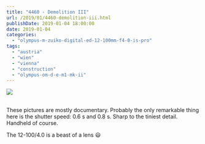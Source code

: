 ```yaml
---
title: "4460 - Demolition III"
url: /2019/01/4460-demolition-iii.html
publishDate: 2019-01-04 18:00:00
date: 2019-01-04
categories: 
  - "olympus-m-zuiko-digital-ed-12-100mm-f4-0-is-pro"
tags: 
  - "austria"
  - "wien"
  - "vienna"
  - "construction"
  - "olympus-om-d-e-m1-mk-ii"
---
```

<div class="container">
<div class="center"><a target="_blank" href="https://d25zfm9zpd7gm5.cloudfront.net/1200x1200/2017/20171025_175646_lr.jpg"><img class="webfeedsFeaturedVisual" src="https://d25zfm9zpd7gm5.cloudfront.net/0600x0600/2017/20171025_175646_lr.jpg" /></a></div>
</div>
<br />

<a target="_blank" href="https://d25zfm9zpd7gm5.cloudfront.net/1200x1200/2017/20171025_175724_lr.jpg"><img style="margin: 0pt 10px 0pt 0px; float: left;" src="https://d25zfm9zpd7gm5.cloudfront.net/0150x0150/2017/20171025_175724_lr.jpg" alt="" border="0" /></a> These pictures are mostly documentary. 
Probably the only remarkable thing here is the shutter speed:
0.6&nbsp;s and 0.8&nbsp;s. Sharp to the tiniest detail. 
Handheld of course.

The 12-100/4.0 is a beast of a lens :smiley: